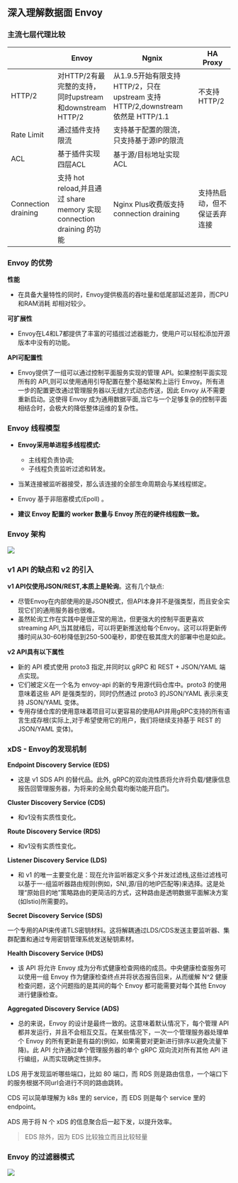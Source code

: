 ## 深入理解数据面 Envoy

### 主流七层代理比较

|                     | Envoy                                                        | Ngnix                                                        | HA Proxy                     |
| ------------------- | ------------------------------------------------------------ | ------------------------------------------------------------ | ---------------------------- |
| HTTP/2              | 对HTTP/2有最完整的支持，同时upstream和downstream HTTP/2      | 从1.9.5开始有限支持HTTP/2，只在 upstream 支持 HTTP/2,downstream 依然是 HTTP/1.1 | 不支持HTTP/2                 |
| Rate Limit          | 通过插件支持限流                                             | 支持基于配置的限流，只支持基于源IP的限流                     |                              |
| ACL                 | 基于插件实现四层ACL                                          | 基于源/目标地址实现ACL                                       |                              |
| Connection draining | 支持 hot reload,并且通过 share memory 实现 connection draining 的功能 | Nginx Plus收费版支持connection draining                      | 支持热启动，但不保证丢弃连接 |



### Envoy 的优势

**性能**

* 在具备大量特性的同时，Envoy提供极高的吞吐量和低尾部延迟差异，而CPU和RAM消耗
  却相对较少。

**可扩展性**

* Envoy在L4和L7都提供了丰富的可插拔过滤器能力，使用户可以轻松添加开源版本中没有的功能。

**API可配置性**

* Envoy提供了一组可以通过控制平面服务实现的管理 API。如果控制平面实现所有的 API,则可以使用通用引导配置在整个基础架构上运行 Envoy。所有进一步的配置更改通过管理服务器以无缝方式动态传送，因此 Envoy 从不需要重新启动。这使得 Envoy 成为通用数据平面,当它与一个足够复杂的控制平面相结合时，会极大的降低整体运维的复杂性。



### Envoy 线程模型

* **Envoy采用单进程多线程模式:**
  * 主线程负责协调;
  * 子线程负责监听过滤和转发。

* 当某连接被监听器接受，那么该连接的全部生命周期会与某线程绑定。
* Envoy 基于非阻塞模式(Epoll) 。
* **建议 Envoy 配置的 worker 数量与 Envoy 所在的硬件线程数一致。**




### Envoy 架构

![](D:\Home\17x\Projects\daily-notes\CloudNative\camp\12-istio\assets\envoy-arch.png)







### v1 API 的缺点和 v2 的引入

**v1 API仅使用JSON/REST,本质上是轮询**。这有几个缺点:

* 尽管Envoy在内部使用的是JSON模式，但API本身并不是强类型，而且安全实现它们的通用服务器也很难。
* 虽然轮询工作在实践中是很正常的用法，但更强大的控制平面更喜欢streaming API,当其就绪后，可以将更新推送给每个Envoy。这可以将更新传播时间从30-60秒降低到250-500毫秒，即使在极其庞大的部署中也是如此。

**v2 API具有以下属性**

* 新的 API 模式使用 proto3 指定,并同时以 gRPC 和 REST + JSON/YAML 端点实现。
* 它们被定义在一个名为 envoy-api 的新的专用源代码仓库中。proto3 的使用意味着这些 API 是强类型的，同时仍然通过 proto3 的JSON/YAML 表示来支持 JSON/YAML 变体。
* 专用存储仓库的使用意味着项目可以更容易的使用API并用gRPC支持的所有语言生成存根(实际上,对于希望使用它的用户，我们将继续支持基于 REST 的 JSON/YAML 变体)。





### xDS - Envoy的发现机制

**Endpoint Discovery Service (EDS)**

* 这是 v1 SDS API 的替代品。此外, gRPC的双向流性质将允许将负载/健康信息报告回管理服务器，为将来的全局负载均衡功能开启门。

**Cluster Discovery Service (CDS)**

* 和v1没有实质性变化。

**Route Discovery Service (RDS)**

* 和v1没有实质性变化。

**Listener Discovery Service (LDS)**

* 和 v1 的唯一主要变化是：现在允许监听器定义多个并发过滤栈,这些过滤栈可以基于一-组监听器路由规则(例如，SNI,源/目的地IP匹配等)来选择。这是处理“原始目的地”策略路由的更简洁的方式，这种路由是透明数据平面解决方案(如lstio)所需要的。

**Secret Discovery Service (SDS)**

一个专用的API来传递TLS密钥材料。这将解耦通过LDS/CDS发送主要监听器、集群配置和通过专用密钥管理系统发送秘钥素材。

**Health Discovery Service (HDS)**

* 该 API 将允许 Envoy 成为分布式健康检查网络的成员。中央健康检查服务可以使用一组 Envoy 作为健康检查终点并将状态报告回来，从而缓解 N^2 健康检查问题，这个问题指的是其间的每个 Envoy 都可能需要对每个其他 Envoy 进行健康检查。

**Aggregated Discovery Service (ADS)**

* 总的来说，Envoy 的设计是最终一致的。这意味着默认情况下，每个管理 API 都并发运行，并且不会相互交互。在某些情况下，一次一个管理服务器处理单个 Envoy 的所有更新是有益的(例如，如果需要对更新进行排序以避免流量下降)。此 API 允许通过单个管理服务器的单个 gRPC 双向流对所有其他 API 进行编组，从而实现确定性排序。





LDS 用于发现监听哪些端口，比如 80 端口，而 RDS 则是路由信息，一个端口下的服务根据不同url会进行不同的路由跳转。

CDS 可以简单理解为 k8s 里的 service，而 EDS 则是每个 service 里的 endpoint。

ADS 用于将 N 个 xDS 的信息聚合后一起下发，以提升效率。

> EDS 除外，因为 EDS 比较独立而且比较轻量





### Envoy 的过滤器模式

![](D:\Home\17x\Projects\daily-notes\CloudNative\camp\12-istio\assets\envoy-filter.png)